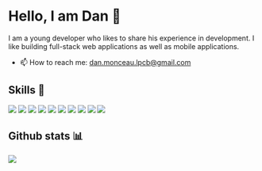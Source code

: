 # Hello, I am Dan 👋

I am a young developer who likes to share his experience in development. I like building full-stack web applications as well as mobile applications. 

- 📫 How to reach me: [dan.monceau.lpcb@gmail.com](mailto:dan.monceau.lpcb@gmail.com)

## Skills 🚀

![](https://img.shields.io/badge/HTML5-E34F26?style=for-the-badge&logo=html5&logoColor=white)
![](https://img.shields.io/badge/CSS3-1572B6?style=for-the-badge&logo=css3&logoColor=white)
![](https://img.shields.io/badge/PHP7-563D7C?style=for-the-badge&logo=php&logoColor=white)
![](https://img.shields.io/badge/JavaScript-F7DF1E?style=for-the-badge&logo=javascript&logoColor=black)
![](https://img.shields.io/badge/Bootstrap-563D7C?style=for-the-badge&logo=bootstrap&logoColor=white)
![](https://img.shields.io/badge/Angular-DD0031?style=for-the-badge&logo=angular&logoColor=white)
![](https://img.shields.io/badge/Node.js-43853D?style=for-the-badge&logo=node.js&logoColor=white)
![](https://img.shields.io/badge/MySQL-1572B6?style=for-the-badge&logo=mysql&logoColor=white)
![](https://img.shields.io/badge/MongoDB-4EA94B?style=for-the-badge&logo=mongodb&logoColor=white)
![](https://img.shields.io/badge/Docker-007bff?style=for-the-badge&logo=docker&logoColor=white)


## Github stats 📊

![](https://github-readme-stats.vercel.app/api?username=d4nm0&show_icons=true&bg_color=45,fc00ff,00dbde&title_color=fff&text_color=fff)

